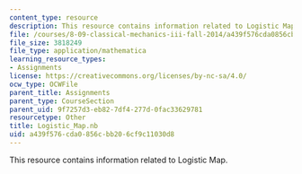 ```yaml
---
content_type: resource
description: This resource contains information related to Logistic Map.
file: /courses/8-09-classical-mechanics-iii-fall-2014/a439f576cda0856cbb206cf9c11030d8_Logistic_Map.nb
file_size: 3818249
file_type: application/mathematica
learning_resource_types:
- Assignments
license: https://creativecommons.org/licenses/by-nc-sa/4.0/
ocw_type: OCWFile
parent_title: Assignments
parent_type: CourseSection
parent_uid: 9f7257d3-eb82-7df4-277d-0fac33629781
resourcetype: Other
title: Logistic_Map.nb
uid: a439f576-cda0-856c-bb20-6cf9c11030d8
---
```

This resource contains information related to Logistic Map.